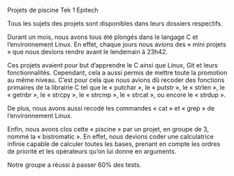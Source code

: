 Projets de piscine Tek 1 Epitech

Tous les sujets des projets sont disponibles dans leurs dossiers respectifs.

Durant un mois, nous avons tous été plongés dans le langage C et l’environnement Linux. En effet, chaque jours nous avions des « mini projets » que nous devions rendre avant le lendemain à 23h42.

Ces projets avaient pour but d’apprendre le C ainsi que Linux, Git et leurs fonctionnalités. Cependant, cela a aussi permis de mettre toute la promotion au même niveau. C’est pour cela que nous avions dû recoder des fonctions primaires de la librairie C tel que le « putchar », le « putstr », le « strlen », le « getnbr », le « strcpy », le « strcmp », le « strcat », ou encore le « strdup ».

De plus, nous avons aussi recodé les commandes « cat » et « grep » de l’environnement Linux.

Enfin, nous avons clos cette « piscine » par un projet, en groupe de 3, nommé la « bistromatic ». En effet, nous devions coder une calculatrice infinie capable de calculer toutes les bases, prenant en compte les ordres de priorité et les opérateurs qu’on lui donne en arguments.

Notre groupe a réussi à passer 60% des tests.
